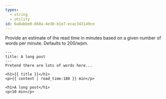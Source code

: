 ```yaml
---
types:
  - string
  - utility
id: 6a0abbe0-860a-4e30-b1e7-ecac343149ce
---
```

Provide an estimate of the read time in minutes based on a given number of words per minute. Defaults to 200/wpm.

```.language-yaml
---
title: A long post
---
Pretend there are lots of words here...
```

```
<h1>{{ title }}</h1>
<p>{{ content | read_time:180 }} min</p>
```

```.language-output
<h1>A long post</h1>
<p>10 min</p>
```
